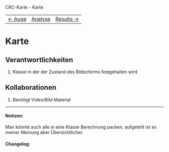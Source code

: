 CRC-Karte - Karte
<table>
<tbody>
  <tr>
    <td>
        <a href='crc-auge.md'>
            ← Auge
        </a>
    </td>
    <td>
        <a href='README.md'>
            Analyse
        </a>
    </td>
    <td>
        <a href='crc-results.md'>
            Results →
        </a>
    </td>
  </tr>
</tbody>
</table>

# Karte
## Verantwortlichkeiten
1. Klasse in der der Zustand des Bildschirms festgehalten wird


## Kollaborationen
1. Benötigt Video/Bild Material

---
#### Notizen:
Man könnte auch alle in eine Klasse Berechnung packen, aufgeteilt ist es meiner Meinung aber Übersichtlicher.

#### Changelog:
<!-- Hier eventuelle Abänderungen dokumentieren -->

